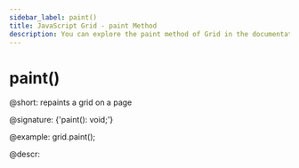 ```yaml
---
sidebar_label: paint()
title: JavaScript Grid - paint Method 
description: You can explore the paint method of Grid in the documentation of the DHTMLX JavaScript UI library. Browse developer guides and API reference, try out code examples and live demos, and download a free 30-day evaluation version of DHTMLX Suite.
---
```


# paint()

@short: repaints a grid on a page

@signature: {'paint(): void;'}

@example:
grid.paint();

@descr:

[comment]: # (@related: grid/usage.md#repainting-grid)
